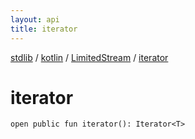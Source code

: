```yaml
---
layout: api
title: iterator
---
```

[stdlib](../../index.md) / [kotlin](../index.md) / [LimitedStream](index.md) / [iterator](iterator.md)

# iterator

```
open public fun iterator(): Iterator<T>
```
